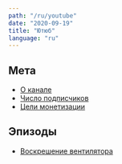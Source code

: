 ```yaml
---
path: "/ru/youtube"
date: "2020-09-19"
title: "Ютюб"
language: "ru"
---
```


## Мета

- [О канале](/ru/youtube/about)
- [Число подписчиков](/ru/youtube/subscribers)
- [Цели монетизации](/ru/youtube/monetization)

## Эпизоды

- [Воскрешение вентилятора](/ru/youtube/fan-resurrection)

